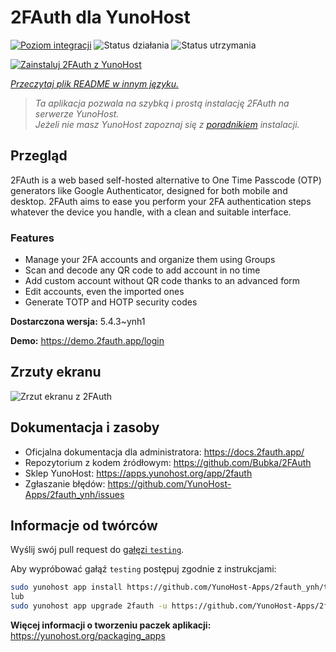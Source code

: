 <!--
To README zostało automatycznie wygenerowane przez <https://github.com/YunoHost/apps/tree/master/tools/readme_generator>
Nie powinno być ono edytowane ręcznie.
-->

# 2FAuth dla YunoHost

[![Poziom integracji](https://apps.yunohost.org/badge/integration/2fauth)](https://ci-apps.yunohost.org/ci/apps/2fauth/)
![Status działania](https://apps.yunohost.org/badge/state/2fauth)
![Status utrzymania](https://apps.yunohost.org/badge/maintained/2fauth)

[![Zainstaluj 2FAuth z YunoHost](https://install-app.yunohost.org/install-with-yunohost.svg)](https://install-app.yunohost.org/?app=2fauth)

*[Przeczytaj plik README w innym języku.](./ALL_README.md)*

> *Ta aplikacja pozwala na szybką i prostą instalację 2FAuth na serwerze YunoHost.*  
> *Jeżeli nie masz YunoHost zapoznaj się z [poradnikiem](https://yunohost.org/install) instalacji.*

## Przegląd

2FAuth is a web based self-hosted alternative to One Time Passcode (OTP) generators like Google Authenticator, designed for both mobile and desktop.
2FAuth aims to ease you perform your 2FA authentication steps whatever the device you handle, with a clean and suitable interface.

### Features

- Manage your 2FA accounts and organize them using Groups
- Scan and decode any QR code to add account in no time
- Add custom account without QR code thanks to an advanced form
- Edit accounts, even the imported ones
- Generate TOTP and HOTP security codes

**Dostarczona wersja:** 5.4.3~ynh1

**Demo:** <https://demo.2fauth.app/login>

## Zrzuty ekranu

![Zrzut ekranu z 2FAuth](./doc/screenshots/screenshot.png)

## Dokumentacja i zasoby

- Oficjalna dokumentacja dla administratora: <https://docs.2fauth.app/>
- Repozytorium z kodem źródłowym: <https://github.com/Bubka/2FAuth>
- Sklep YunoHost: <https://apps.yunohost.org/app/2fauth>
- Zgłaszanie błędów: <https://github.com/YunoHost-Apps/2fauth_ynh/issues>

## Informacje od twórców

Wyślij swój pull request do [gałęzi `testing`](https://github.com/YunoHost-Apps/2fauth_ynh/tree/testing).

Aby wypróbować gałąź `testing` postępuj zgodnie z instrukcjami:

```bash
sudo yunohost app install https://github.com/YunoHost-Apps/2fauth_ynh/tree/testing --debug
lub
sudo yunohost app upgrade 2fauth -u https://github.com/YunoHost-Apps/2fauth_ynh/tree/testing --debug
```

**Więcej informacji o tworzeniu paczek aplikacji:** <https://yunohost.org/packaging_apps>
